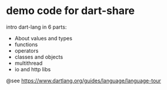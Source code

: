 # demo code for dart-share
intro dart-lang in 6 parts:
* About values and types
* functions
* operators
* classes and objects
* multithread
* io and http libs

@see https://www.dartlang.org/guides/language/language-tour